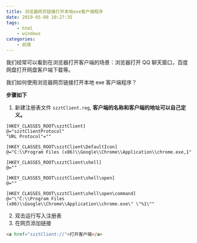 ```yaml
---
title: 浏览器网页链接打开本地exe客户端程序
date: 2019-05-08 10:27:35
tags:
    - html
    - windows
categories: 
    - 前端
---
```


我们经常可以看到在浏览器打开客户端的场景：浏览器打开 QQ 聊天窗口，百度网盘打开网盘客户端下载等。

我们如何使用浏览器网页链接打开本地 exe 客户端程序？

<!--more-->

**步骤如下**

1. 新建注册表文件 `szztClient.reg`, **客户端的名称和客户端的地址可以自己定义。**

```reg
[HKEY_CLASSES_ROOT\szztClient]
@="szztClientProtocol"
"URL Protocol"=""

[HKEY_CLASSES_ROOT\szztClient\DefaultIcon]
@="C:\\Program Files (x86)\\Google\\Chrome\\Application\\chrome.exe,1"

[HKEY_CLASSES_ROOT\szztClient\shell]
@=""

[HKEY_CLASSES_ROOT\szztClient\shell\open]
@=""

[HKEY_CLASSES_ROOT\szztClient\shell\open\command]
@="\"C:\\Program Files (x86)\\Google\\Chrome\\Application\\chrome.exe\" \"%1\""
```

2. 双击运行写入注册表
3. 在网页添加链接

```html
<a href="szztClient://">打开客户端</a>
```
